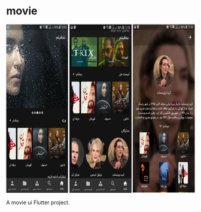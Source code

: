 # movie

<img src="https://github.com/Homa-Shafiei/movie-flutter/blob/main/screenshot.png" width="800" height="450">


A movie ui Flutter project.

